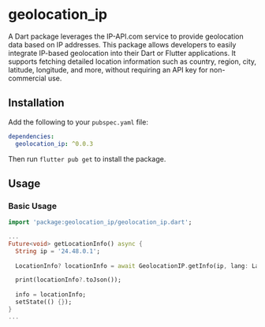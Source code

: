 # geolocation_ip

A Dart package leverages the IP-API.com service to provide geolocation data based on IP addresses. This package allows developers to easily integrate IP-based geolocation into their Dart or Flutter applications. It supports fetching detailed location information such as country, region, city, latitude, longitude, and more, without requiring an API key for non-commercial use.


## Installation

Add the following to your `pubspec.yaml` file:

```yaml
dependencies:
  geolocation_ip: ^0.0.3
```

Then run `flutter pub get` to install the package.

## Usage
### Basic Usage

```dart
import 'package:geolocation_ip/geolocation_ip.dart';

...
Future<void> getLocationInfo() async {
  String ip = '24.48.0.1';
  
  LocationInfo? locationInfo = await GeolocationIP.getInfo(ip, lang: Lang.en);

  print(locationInfo?.toJson());
  
  info = locationInfo;
  setState(() {});
}
...
```